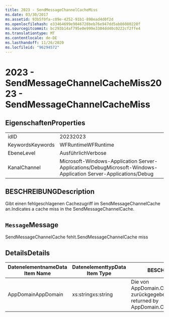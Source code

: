```yaml
---
title: 2023 - SendMessageChannelCacheMiss
ms.date: 03/30/2017
ms.assetid: 93b5f0fa-c09e-4252-91b1-898ead4d0f2d
ms.openlocfilehash: e33464699e9046728beb76e947dd5ab86080228f
ms.sourcegitcommit: bc293b14af795e0e999e3304dd40c0222cf2ffe4
ms.translationtype: MT
ms.contentlocale: de-DE
ms.lasthandoff: 11/26/2020
ms.locfileid: "96294572"
---
```

# <a name="2023---sendmessagechannelcachemiss"></a><span data-ttu-id="bfd7e-102">2023 - SendMessageChannelCacheMiss</span><span class="sxs-lookup"><span data-stu-id="bfd7e-102">2023 - SendMessageChannelCacheMiss</span></span>

## <a name="properties"></a><span data-ttu-id="bfd7e-103">Eigenschaften</span><span class="sxs-lookup"><span data-stu-id="bfd7e-103">Properties</span></span>  
  
|||  
|-|-|  
|<span data-ttu-id="bfd7e-104">id</span><span class="sxs-lookup"><span data-stu-id="bfd7e-104">ID</span></span>|<span data-ttu-id="bfd7e-105">2023</span><span class="sxs-lookup"><span data-stu-id="bfd7e-105">2023</span></span>|  
|<span data-ttu-id="bfd7e-106">Keywords</span><span class="sxs-lookup"><span data-stu-id="bfd7e-106">Keywords</span></span>|<span data-ttu-id="bfd7e-107">WFRuntime</span><span class="sxs-lookup"><span data-stu-id="bfd7e-107">WFRuntime</span></span>|  
|<span data-ttu-id="bfd7e-108">Ebene</span><span class="sxs-lookup"><span data-stu-id="bfd7e-108">Level</span></span>|<span data-ttu-id="bfd7e-109">Ausführlich</span><span class="sxs-lookup"><span data-stu-id="bfd7e-109">Verbose</span></span>|  
|<span data-ttu-id="bfd7e-110">Kanal</span><span class="sxs-lookup"><span data-stu-id="bfd7e-110">Channel</span></span>|<span data-ttu-id="bfd7e-111">Microsoft-Windows-Application Server-Applications/Debug</span><span class="sxs-lookup"><span data-stu-id="bfd7e-111">Microsoft-Windows-Application Server-Applications/Debug</span></span>|  
  
## <a name="description"></a><span data-ttu-id="bfd7e-112">BESCHREIBUNG</span><span class="sxs-lookup"><span data-stu-id="bfd7e-112">Description</span></span>  

 <span data-ttu-id="bfd7e-113">Gibt einen fehlgeschlagenen Cachezugriff im SendMessageChannelCache an.</span><span class="sxs-lookup"><span data-stu-id="bfd7e-113">Indicates a cache miss in the SendMessageChannelCache.</span></span>  
  
## <a name="message"></a><span data-ttu-id="bfd7e-114">`Message`</span><span class="sxs-lookup"><span data-stu-id="bfd7e-114">Message</span></span>  

 <span data-ttu-id="bfd7e-115">SendMessageChannelCache fehlt.</span><span class="sxs-lookup"><span data-stu-id="bfd7e-115">SendMessageChannelCache miss</span></span>  
  
## <a name="details"></a><span data-ttu-id="bfd7e-116">Details</span><span class="sxs-lookup"><span data-stu-id="bfd7e-116">Details</span></span>  
  
|<span data-ttu-id="bfd7e-117">Datenelementname</span><span class="sxs-lookup"><span data-stu-id="bfd7e-117">Data Item Name</span></span>|<span data-ttu-id="bfd7e-118">Datenelementtyp</span><span class="sxs-lookup"><span data-stu-id="bfd7e-118">Data Item Type</span></span>|<span data-ttu-id="bfd7e-119">BESCHREIBUNG</span><span class="sxs-lookup"><span data-stu-id="bfd7e-119">Description</span></span>|  
|--------------------|--------------------|-----------------|  
|<span data-ttu-id="bfd7e-120">AppDomain</span><span class="sxs-lookup"><span data-stu-id="bfd7e-120">AppDomain</span></span>|<span data-ttu-id="bfd7e-121">xs:string</span><span class="sxs-lookup"><span data-stu-id="bfd7e-121">xs:string</span></span>|<span data-ttu-id="bfd7e-122">Die von AppDomain.CurrentDomain.FriendlyName zurückgegebene Zeichenfolge.</span><span class="sxs-lookup"><span data-stu-id="bfd7e-122">The string returned by AppDomain.CurrentDomain.FriendlyName.</span></span>|

